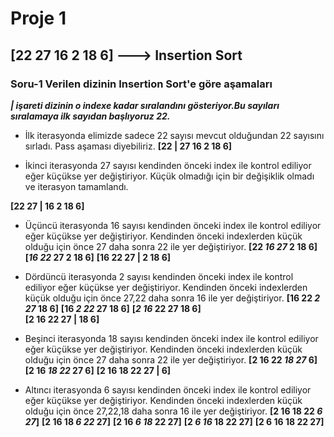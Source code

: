 # Proje 1

##  [22 27 16 2 18 6] ---> Insertion Sort 

### Soru-1 Verilen dizinin Insertion Sort'e göre aşamaları



***| işareti dizinin o indexe kadar sıralandını gösteriyor.Bu sayıları sıralamaya ilk sayıdan başlıyoruz 22.***

- İlk iterasyonda elimizde sadece 22 sayısı mevcut olduğundan  22 sayısını sırladı. Pass aşaması diyebiliriz.
**[22 | 27 16 2 18 6]**  

- İkinci iterasyonda 27 sayısı kendinden önceki index ile kontrol ediliyor eğer küçükse yer değiştiriyor. Küçük olmadığı için bir değişiklik olmadı ve iterasyon tamamlandı.
 
**[22 27 | 16 2 18 6]**  
 
- Üçüncü iterasyonda 16 sayısı kendinden önceki index ile kontrol ediliyor eğer küçükse yer değiştiriyor. Kendinden önceki indexlerden küçük olduğu için önce 27 daha sonra 22 ile yer değiştiriyor. 
**[22 *16* *27* 2 18 6]**  
**[*16* *22* 27 2 18 6]** 
**[16 22 27 | 2 18 6]** 

- Dördüncü iterasyonda 2 sayısı kendinden önceki index ile kontrol ediliyor eğer küçükse yer değiştiriyor. Kendinden önceki indexlerden küçük olduğu için önce 27,22 daha sonra 16 ile yer değiştiriyor. 
**[16 22 *2* *27* 18 6]**
**[16 *2* *22* 27 18 6]** 
**[*2* *16* 22 27 18 6]**   
**[2 16 22  27 | 18 6]** 

- Beşinci iterasyonda 18 sayısı kendinden önceki index ile kontrol ediliyor eğer küçükse yer değiştiriyor. Kendinden önceki indexlerden küçük olduğu için önce 27 daha sonra 22 ile yer değiştiriyor.
**[2 16 22 *18* *27* 6]** 
**[2 16 *18* *22* 27 6]** 
**[2 16 18 22 27 | 6]** 

- Altıncı iterasyonda 6 sayısı kendinden önceki index ile kontrol ediliyor eğer küçükse yer değiştiriyor. Kendinden önceki indexlerden küçük olduğu için önce 27,22,18 daha sonra 16 ile yer değiştiriyor.
**[2 16 18 22 *6* *27*]**
**[2 16 18 *6* *22* 27]**
**[2 16 *6* *18* 22 27]**
**[2 *6* *16* 18 22 27]**
**[2 6 16 18 22 27]** 



